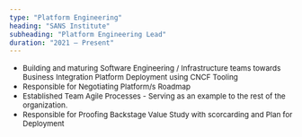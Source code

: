 ```yaml
---
type: "Platform Engineering"
heading: "SANS Institute"
subheading: "Platform Engineering Lead"
duration: "2021 – Present"
---
```

* <font size=2>Building and maturing Software Engineering / Infrastructure teams towards Business Integration Platform Deployment using CNCF Tooling</font> 
* <font size=2>Responsible for Negotiating Platform/s Roadmap</font>
* <font size=2>Established Team Agile Processes - Serving as an example to the rest of the organization.</font>
* <font size=2>Responsible for Proofing Backstage Value Study with scorcarding and Plan for Deployment</font>
